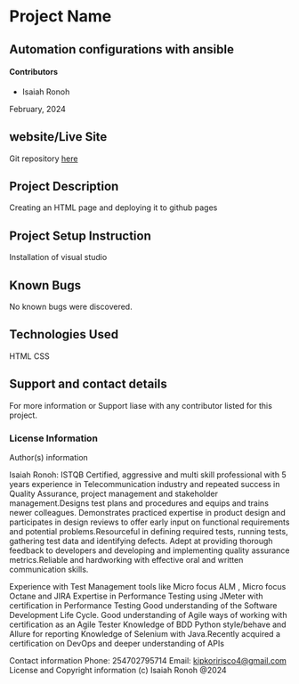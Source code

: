 # Project Name

## Automation configurations with ansible 

#### Contributors

- Isaiah Ronoh

February, 2024

## website/Live Site
Git repository [here](https://github.com/pkoriris/Week1-Independent-Project--Portfolio-Landing-Page.git)
## Project Description
Creating an HTML page and deploying it to github pages
## Project Setup Instruction
Installation of visual studio

## Known Bugs
No known bugs were discovered.

## Technologies Used
HTML
CSS


## Support and contact details
For more information or Support liase with any contributor listed for this project.
### License Information
Author(s) information 

Isaiah Ronoh: ISTQB Certified, aggressive and multi skill professional with 5 years experience in Telecommunication industry and repeated success in Quality Assurance, project management and stakeholder management.Designs test plans and procedures and equips and trains newer colleagues. Demonstrates practiced expertise in product design and participates in design reviews to offer early input on functional requirements and potential problems.Resourceful in defining required tests, running tests, gathering test data and identifying defects. Adept at providing thorough feedback to developers and developing and implementing quality assurance metrics.Reliable and hardworking with effective oral and written communication skills.

Experience with Test Management tools like Micro focus ALM , Micro focus Octane and JIRA Expertise in Performance Testing using JMeter with certification in Performance Testing Good understanding of the Software Development Life Cycle. Good understanding of Agile ways of working with certification as an Agile Tester Knowledge of BDD Python style/behave and Allure for reporting Knowledge of Selenium with Java.Recently acquired a certification on DevOps and deeper understanding of APIs

Contact information Phone: 254702795714 Email: kipkoririsco4@gmail.com 
License and Copyright information (c) Isaiah Ronoh @2024